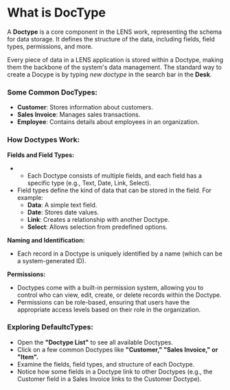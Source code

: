 # What is DocType

A **Doctype** is a core component in the LENS work, representing the schema for data storage. It defines the structure of the data, including fields, field types, permissions, and more.

Every piece of data in a LENS application is stored within a Doctype, making them the backbone of the system's data management. The standard way to create a Docype is by typing _new doctype_ in the search bar in the **Desk**.

### Some Common DocTypes:

-   **Customer**: Stores information about customers.
-   **Sales Invoice**: Manages sales transactions.
-   **Employee**: Contains details about employees in an organization.

### How Doctypes Work:

**Fields and Field Types:**

-   -   Each Doctype consists of multiple fields, and each field has a specific type (e.g., Text, Date, Link, Select).
-   Field types define the kind of data that can be stored in the field. For example:
    -   **Data**: A simple text field.
    -   **Date**: Stores date values.
    -   **Link**: Creates a relationship with another Doctype.
    -   **Select**: Allows selection from predefined options.

**Naming and Identification:**

-   Each record in a Doctype is uniquely identified by a name (which can be a system-generated ID).

**Permissions:**

-   Doctypes come with a built-in permission system, allowing you to control who can view, edit, create, or delete records within the Doctype.
-   Permissions can be role-based, ensuring that users have the appropriate access levels based on their role in the organization.

### Exploring DefaultcTypes:

 - Open the **"Doctype List"** to see all available Doctypes.
 -  Click on a few common Doctypes like **"Customer," "Sales Invoice," or "Item".**
-   Examine the fields, field types, and structure of each Doctype.
- Notice how some fields in a Doctype link to other Doctypes (e.g., the Customer field in a Sales Invoice links to the Customer Doctype).
<!--stackedit_data:
eyJoaXN0b3J5IjpbMTU1OTEyMjAwMiwtMTkwMTgwMTEwMSwyMD
g1MjIwMDEsMTk0ODc0MDU2LC0xNzAwMTU4OTk2LDEzMjM2OTMx
NCwxNzA0NTc5MjQsMjE3MDkzODEwXX0=
-->